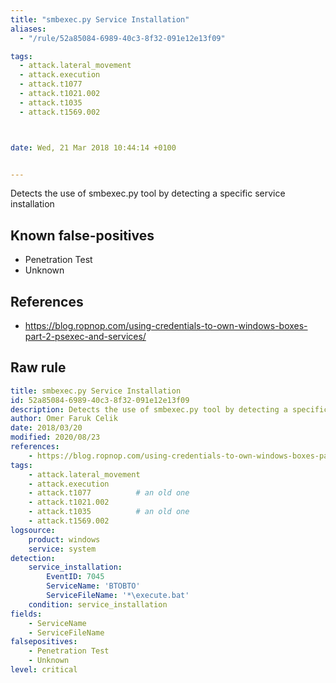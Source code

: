 ```yaml
---
title: "smbexec.py Service Installation"
aliases:
  - "/rule/52a85084-6989-40c3-8f32-091e12e13f09"

tags:
  - attack.lateral_movement
  - attack.execution
  - attack.t1077
  - attack.t1021.002
  - attack.t1035
  - attack.t1569.002



date: Wed, 21 Mar 2018 10:44:14 +0100


---
```


Detects the use of smbexec.py tool by detecting a specific service installation

<!--more-->


## Known false-positives

* Penetration Test
* Unknown



## References

* https://blog.ropnop.com/using-credentials-to-own-windows-boxes-part-2-psexec-and-services/


## Raw rule
```yaml
title: smbexec.py Service Installation
id: 52a85084-6989-40c3-8f32-091e12e13f09
description: Detects the use of smbexec.py tool by detecting a specific service installation
author: Omer Faruk Celik
date: 2018/03/20
modified: 2020/08/23
references:
    - https://blog.ropnop.com/using-credentials-to-own-windows-boxes-part-2-psexec-and-services/
tags:
    - attack.lateral_movement
    - attack.execution
    - attack.t1077          # an old one
    - attack.t1021.002
    - attack.t1035          # an old one
    - attack.t1569.002
logsource:
    product: windows
    service: system
detection:
    service_installation:
        EventID: 7045
        ServiceName: 'BTOBTO'
        ServiceFileName: '*\execute.bat'
    condition: service_installation
fields:
    - ServiceName
    - ServiceFileName
falsepositives:
    - Penetration Test
    - Unknown
level: critical

```
